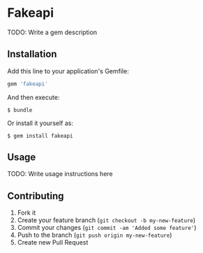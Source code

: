 # Fakeapi

TODO: Write a gem description

## Installation

Add this line to your application's Gemfile:

```ruby
gem 'fakeapi'
```

And then execute:

    $ bundle

Or install it yourself as:

    $ gem install fakeapi

## Usage

TODO: Write usage instructions here

## Contributing

1. Fork it
2. Create your feature branch (`git checkout -b my-new-feature`)
3. Commit your changes (`git commit -am 'Added some feature'`)
4. Push to the branch (`git push origin my-new-feature`)
5. Create new Pull Request
